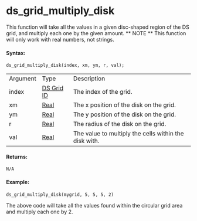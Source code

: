# ds_grid_multiply_disk

This function will take all the values in a given disc-shaped region of
the DS grid, and multiply each one by the given amount. ** NOTE ** This
function will only work with real numbers, not strings.

#### Syntax:

``` gml
ds_grid_multiply_disk(index, xm, ym, r, val);
```

|          |                                                                                                             |                                                       |
|----------|-------------------------------------------------------------------------------------------------------------|-------------------------------------------------------|
| Argument | Type                                                                                                        | Description                                           |
| index    |  [DS Grid ID](../../../../../GameMaker_Language/GML_Reference/Data_Structures/DS_Grids/ds_grid_create)  | The index of the grid.                                |
| xm       |  [Real](../../../../../GameMaker_Language/GML_Overview/Data_Types)                                      | The x position of the disk on the grid.               |
| ym       |  [Real](../../../../../GameMaker_Language/GML_Overview/Data_Types)                                      | The y position of the disk on the grid.               |
| r        |  [Real](../../../../../GameMaker_Language/GML_Overview/Data_Types)                                      | The radius of the disk on the grid.                   |
| val      |  [Real](../../../../../GameMaker_Language/GML_Overview/Data_Types)                                      | The value to multiply the cells within the disk with. |

#### Returns:

``` gml
N/A
```

#### Example:

``` gml
ds_grid_multiply_disk(mygrid, 5, 5, 5, 2)
```

The above code will take all the values found within the circular grid
area and multiply each one by 2.
